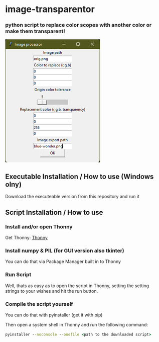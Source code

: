# image-transparentor
### python script to replace color scopes with another color or make them transparent!
![image processor GUI](gui.png)

## Executable Installation / How to use (Windows olny)
Download the executeable version from this repository and run it

## Script Installation / How to use
### Install and/or open Thonny
Get Thonny: [Thonny](https://thonny.org/)
### Install numpy & PIL (for GUI version also tkinter)
You can do that via Package Manager built in to Thonny
### Run Script
Well, thats as easy as to open the script in Thonny, setting the setting strings to your wishes and hit the run button.

### Compile the script yourself
You can do that with pyinstaller (get it with pip)

Then open a system shell in Thonny and run the following command:
```cmd
pyinstaller --noconsole --onefile <path to the downloaded script>
```

